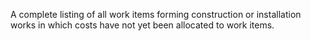A complete listing of all work items forming construction or installation works in which costs have not yet been allocated to work items.